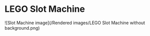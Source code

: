 # LEGO Slot Machine
![Slot Machine image](/Rendered images/LEGO Slot Machine without background.png)
